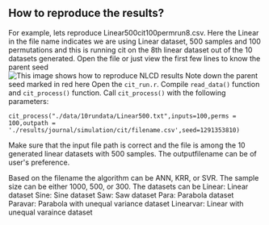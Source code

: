 ## How to reproduce the results?
For example, lets reproduce Linear500cit100permrun8.csv. Here the Linear in the file name indicates we are using Linear dataset, 500 samples and 100 permutations and this is running cit on the 8th linear dataset out of the 10 datasets generated. 
Open the file or just view the first few lines to know the parent seed  
![This image shows how to reproduce NLCD results](https://drive.google.com/uc?export=view&id=1TgmfOzrUM2_RoTfzWt9MZhjSusc6x_Da)
Note down the parent seed marked in red here
Open the `cit_run.r`. Compile `read_data()` function and `cit_process()` function.
Call `cit_process()` with the following parameters:
```
cit_process("./data/10rundata/Linear500.txt",inputs=100,perms = 100,outpath = './results/journal/simulation/cit/filename.csv',seed=1291353810)
```
Make sure that the input file path is correct and the file is among the 10 generated linear datasets with 500 samples. The outputfilename can be of user's preference.

Based on the filename the algorithm can be ANN, KRR, or SVR. The sample size can be either 1000, 500, or 300. The datasets can be
Linear: Linear dataset
Sine: Sine dataset
Saw: Saw dataset
Para: Parabola dataset
Paravar: Parabola with unequal variance dataset
Linearvar: Linear with unequal varaince dataset
